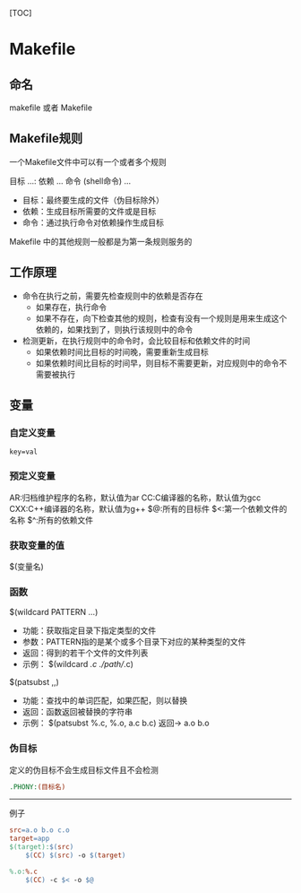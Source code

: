 [TOC]
# Makefile
## 命名 
makefile 或者 Makefile
## Makefile规则
一个Makefile文件中可以有一个或者多个规则

目标 ...: 依赖 ...
    命令 (shell命令)
    ...

- 目标：最终要生成的文件（伪目标除外）
- 依赖：生成目标所需要的文件或是目标
- 命令：通过执行命令对依赖操作生成目标

Makefile 中的其他规则一般都是为第一条规则服务的
## 工作原理
- 命令在执行之前，需要先检查规则中的依赖是否存在
    - 如果存在，执行命令
    - 如果不存在，向下检查其他的规则，检查有没有一个规则是用来生成这个依赖的，如果找到了，则执行该规则中的命令
- 检测更新，在执行规则中的命令时，会比较目标和依赖文件的时间
    - 如果依赖时间比目标的时间晚，需要重新生成目标
    - 如果依赖时间比目标的时间早，则目标不需要更新，对应规则中的命令不需要被执行

## 变量
### 自定义变量
```make
key=val
```

### 预定义变量
AR:归档维护程序的名称，默认值为ar
CC:C编译器的名称，默认值为gcc
CXX:C++编译器的名称，默认值为g++
$@:所有的目标件
$<:第一个依赖文件的名称
$^:所有的依赖文件
### 获取变量的值
$(变量名)

### 函数
$(wildcard PATTERN ...)
- 功能：获取指定目录下指定类型的文件
- 参数：PATTERN指的是某个或多个目录下对应的某种类型的文件
- 返回：得到的若干个文件的文件列表
- 示例：
    $(wildcard *.c ./path/*.c)

$(patsubst <pattern>,<replacement>,<text>)
- 功能：查找<text>中的单词匹配<pattern>，如果匹配，则以<replacement>替换
- 返回：函数返回被替换的字符串
- 示例：
    $(patsubst %.c, %.o, a.c b.c)
    返回-> a.o b.o


### 伪目标
定义的伪目标不会生成目标文件且不会检测
```Makefile
.PHONY:(目标名)
```

---
例子
```Makefile
src=a.o b.o c.o
target=app
$(target):$(src)
    $(CC) $(src) -o $(target)

%.o:%.c
    $(CC) -c $< -o $@
```
